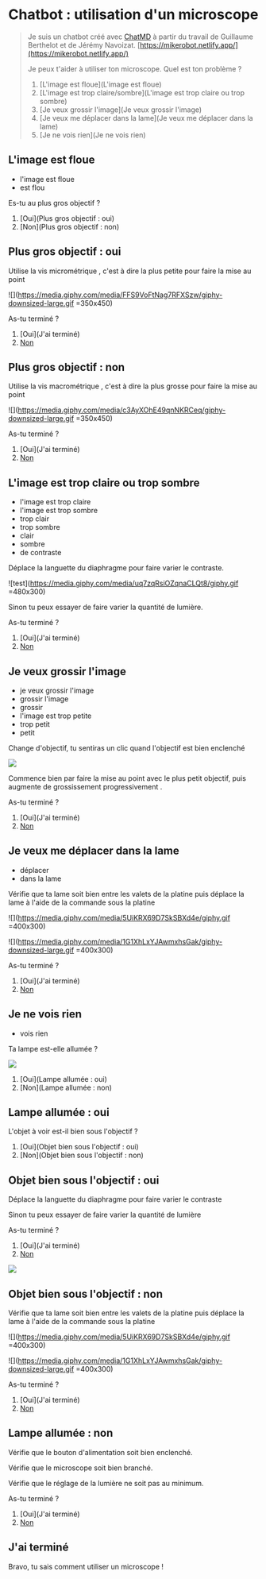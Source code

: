 # Chatbot : utilisation d'un microscope

> <span class="unique">Je suis un chatbot créé avec [ChatMD](https://eyssette.github.io/) à partir du travail de Guillaume Berthelot et de Jérémy Navoizat. [https://mikerobot.netlify.app/](https://mikerobot.netlify.app/)</span>
> 
> Je peux t'aider à utiliser ton microscope. Quel est ton problème ?
>
> 1. [L'image est floue](L'image est floue)
> 2. [L'image est trop claire/sombre](L'image est trop claire ou trop sombre)
> 3. [Je veux grossir l'image](Je veux grossir l'image)
> 4. [Je veux me déplacer dans la lame](Je veux me déplacer dans la lame)
> 5. [Je ne vois rien](Je ne vois rien)

## L'image est floue
- l'image est floue
- est flou

Es-tu au plus gros objectif ?

1. [Oui](Plus gros objectif : oui)
2. [Non](Plus gros objectif : non)

## Plus gros objectif : oui

Utilise la vis micrométrique , c'est à dire la plus petite pour faire la mise au point

![](https://media.giphy.com/media/FFS9VoFtNag7RFXSzw/giphy-downsized-large.gif =350x450)

As-tu terminé ?

1. [Oui](J'ai terminé)
2. [Non]()

## Plus gros objectif : non
Utilise la vis macrométrique , c'est à dire la plus grosse pour faire la mise au point

![](https://media.giphy.com/media/c3AyXOhE49qnNKRCeq/giphy-downsized-large.gif =350x450)

As-tu terminé ?

1. [Oui](J'ai terminé)
2. [Non]()


## L'image est trop claire ou trop sombre
- l'image est trop claire
- l'image est trop sombre
- trop clair
- trop sombre
- clair
- sombre
- de contraste

Déplace la languette du diaphragme pour faire varier le contraste.

![test](https://media.giphy.com/media/uq7zqRsiOZqnaCLQt8/giphy.gif =480x300)

Sinon tu peux essayer de faire varier la quantité de lumière.

As-tu terminé ?

1. [Oui](J'ai terminé)
2. [Non]()

## Je veux grossir l'image
- je veux grossir l'image
- grossir l'image
- grossir
- l'image est trop petite
- trop petit
- petit

Change d'objectif, tu sentiras un clic quand l'objectif est bien enclenché

![](https://media.giphy.com/media/7RSDjE3qE9uVrvSzKO/giphy.gif)

Commence bien par faire la mise au point avec le plus petit objectif, puis augmente de grossissement progressivement .

As-tu terminé ?

1. [Oui](J'ai terminé)
2. [Non]()

## Je veux me déplacer dans la lame
- déplacer
- dans la lame

Vérifie que ta lame soit bien entre les valets de la platine puis déplace la lame à l'aide de la commande sous la platine

![](https://media.giphy.com/media/5UiKRX69D7SkSBXd4e/giphy.gif =400x300)


![](https://media.giphy.com/media/1G1XhLxYJAwmxhsGak/giphy-downsized-large.gif =400x300)

As-tu terminé ?

1. [Oui](J'ai terminé)
2. [Non]()

## Je ne vois rien
- vois rien


Ta lampe est-elle allumée ?

![](https://media.giphy.com/media/QsO9g3RD2b6533TiIF/giphy.gif)

1. [Oui](Lampe allumée : oui)
2. [Non](Lampe allumée : non)

## Lampe allumée : oui

L'objet à voir est-il bien sous l'objectif ?

1. [Oui](Objet bien sous l'objectif : oui)
2. [Non](Objet bien sous l'objectif : non)

## Objet bien sous l'objectif : oui

Déplace la languette du diaphragme pour faire varier le contraste

Sinon tu peux essayer de faire varier la quantité de lumière

As-tu terminé ?

1. [Oui](J'ai terminé)
2. [Non]()

![](https://media.giphy.com/media/uq7zqRsiOZqnaCLQt8/giphy.gif)

## Objet bien sous l'objectif : non

Vérifie que ta lame soit bien entre les valets de la platine puis déplace la lame à l'aide de la commande sous la platine

![](https://media.giphy.com/media/5UiKRX69D7SkSBXd4e/giphy.gif =400x300)


![](https://media.giphy.com/media/1G1XhLxYJAwmxhsGak/giphy-downsized-large.gif =400x300)

As-tu terminé ?

1. [Oui](J'ai terminé)
2. [Non]()

## Lampe allumée : non

Vérifie que le bouton d'alimentation soit bien enclenché.

Vérifie que le microscope soit bien branché.

Vérifie que le réglage de la lumière ne soit pas au minimum.

As-tu terminé ?

1. [Oui](J'ai terminé)
2. [Non]()

## J'ai terminé

Bravo, tu sais comment utiliser un microscope !
